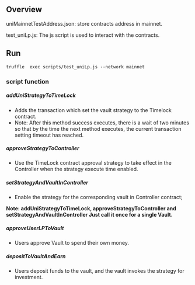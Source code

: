 ## Overview

uniMainnetTestAddress.json: store contracts address in mainnet.

test_uniLp.js: The js script is used to interact with the contracts.

## Run 

`truffle  exec scripts/test_uniLp.js --network mainnet`

### script function

##### addUniStrategyToTimeLock

*   Adds the transaction which set the vault strategy to the Timelock contract.
*   Note: After this method success executes, there is a wait of two minutes so that by the time the next method executes, the current transaction setting timeout has reached. 

##### approveStrategyToController

*   Use the TimeLock contract approval strategy to take effect in the Controller when the strategy execute time enabled.

##### setStrategyAndVaultInController

*   Enable the strategy for the corresponding vault in Controller contract;

**Note: addUniStrategyToTimeLock, approveStrategyToController and setStrategyAndVaultInController Just call it once for a single Vault.**

##### approveUserLPToVault

*   Users approve Vault to spend their own money.

##### depositToVaultAndEarn

*   Users deposit funds to the vault, and the vault invokes the strategy for investment.




